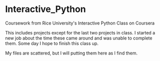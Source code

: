 Interactive_Python
==================

Coursework from Rice University's Interactive Python Class on Coursera

This includes projects except for the last two projects in class.  I started a new job about the time these came around and was unable to complete them.  Some day I hope to finish this class up.

My files are scattered, but I will putting them here as I find them.

